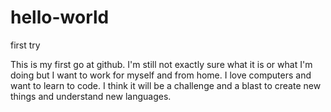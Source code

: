 # hello-world
first try 

This is my first go at github. I'm still not exactly sure what it is or what I'm doing but I want to work for myself and from home. I love computers and want to learn to code. I think it will be a challenge and a blast to create new things and understand new languages.
